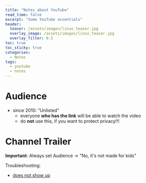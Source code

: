 ```yaml
---
title: "Notes about YouTube"
read_time: false
excerpt: "Some YouTube essentials"
header:
  teaser: /assets/images/linux_teaser.jpg
  overlay_image: /assets/images/linux_teaser.jpg
  overlay_filter: 0.5 
toc: true
toc_sticky: true
categories:
  - Notes
tags:
  - youtube
  - notes
---
```


# Audience

- since 2010: "Unlisted"
    - everyone **who has the link** will be able to watch the video
    - do **not** use this, if you want to protect privacy!!!

# Channel Trailer

**Important**: Always set Audience &rarr; "No, it's not made for kids"

Troubleshooting:
- [does not show up](https://support.google.com/youtube/thread/90577327?hl=en&msgid=91339707)
